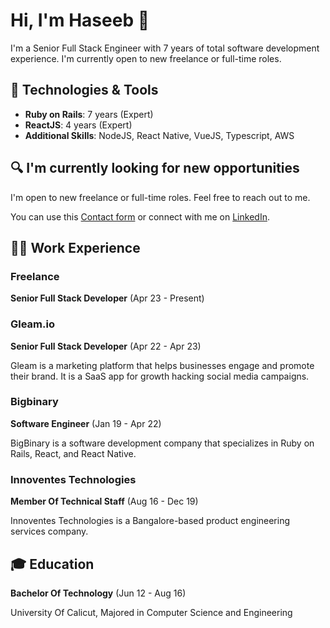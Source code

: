 # Hi, I'm Haseeb  👋

I'm a Senior Full Stack Engineer with 7 years of total software development experience. I'm currently open to new freelance or full-time roles.

## 🔧 Technologies & Tools

- **Ruby on Rails**: 7 years (Expert)
- **ReactJS**: 4 years (Expert)
- **Additional Skills**: NodeJS, React Native, VueJS, Typescript, AWS

## 🔍 I'm currently looking for new opportunities

I'm open to new freelance or full-time roles. Feel free to reach out to me.

You can use this [Contact form](https://forms.gle/Vo2B6hRXvhmDMSJo9) or connect with me on [LinkedIn](https://www.linkedin.com/in/haseeb-a-45590868/).

## 👨‍💻 Work Experience

### Freelance
**Senior Full Stack Developer** (Apr 23 - Present)


### Gleam.io
**Senior Full Stack Developer** (Apr 22 - Apr 23)

Gleam is a marketing platform that helps businesses engage and promote their brand. It is a SaaS app for growth hacking social media campaigns.

### Bigbinary
**Software Engineer** (Jan 19 - Apr 22)

BigBinary is a software development company that specializes in Ruby on Rails, React, and React Native.

### Innoventes Technologies
**Member Of Technical Staff** (Aug 16 - Dec 19)

Innoventes Technologies is a Bangalore-based product engineering services company.

## 🎓 Education

**Bachelor Of Technology** (Jun 12 - Aug 16)

University Of Calicut, Majored in Computer Science and Engineering
